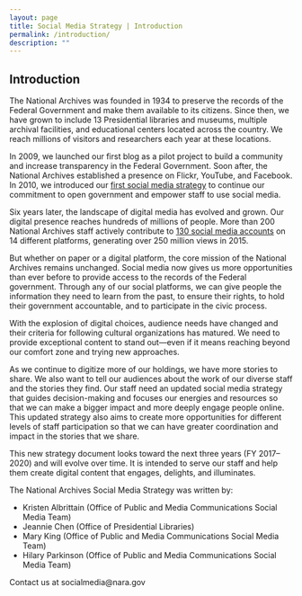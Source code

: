 ```yaml
---
layout: page
title: Social Media Strategy | Introduction
permalink: /introduction/
description: ""
---
```


## Introduction

The National Archives was founded in 1934 to preserve the records of the Federal Government and make them available to its citizens. Since then, we have grown to include 13 Presidential libraries and museums, multiple archival facilities, and educational centers located across the country. We reach millions of visitors and researchers each year at these locations.

In 2009, we launched our first blog as a pilot project to build a community and increase transparency in the Federal Government. Soon after, the National Archives established a presence on Flickr, YouTube, and Facebook. In 2010, we introduced our <a href="http://www.archives.gov/social-media/strategies/">first social media strategy</a> to continue our commitment to open government and empower staff to use social media.

Six years later, the landscape of digital media has evolved and grown. Our digital presence reaches hundreds of millions of people. More than 200 National Archives staff actively contribute to <a href="http://www.archives.gov/social-media/">130 social media accounts</a> on 14 different platforms, generating over 250 million views in 2015.

But whether on paper or a digital platform, the core mission of the National Archives remains unchanged. Social media now gives us more opportunities than ever before to provide access to the records of the Federal government. Through any of our social platforms, we can give people the information they need to learn from the past, to ensure their rights, to hold their government accountable, and to participate in the civic process. 

With the explosion of digital choices, audience needs have changed and their criteria for following cultural organizations has matured. We need to provide exceptional content to stand out—even if it means reaching beyond our comfort zone and trying new approaches.

As we continue to digitize more of our holdings, we have more stories to share. We also want to tell our audiences about the work of our diverse staff and the stories they find. Our staff need an updated social media strategy that guides decision-making and focuses our energies and resources so that we can make a bigger impact and more deeply engage people online. This updated strategy also aims to create more opportunities for different levels of staff participation so that we can have greater coordination and impact in the stories that we share.

This new strategy document looks toward the next three years (FY 2017–2020) and will evolve over time. It is intended to serve our staff and help them create digital content that engages, delights, and illuminates.

The National Archives Social Media Strategy was written by: 
<ul>
  <li>Kristen Albrittain (Office of Public and Media Communications Social Media Team)</li>
  <li>Jeannie Chen (Office of Presidential Libraries)</li>
<li>Mary King (Office of Public and Media Communications Social Media Team)</li>
  <li>Hilary Parkinson (Office of Public and Media Communications Social Media Team)</li>
  </ul>
 <p> Contact us at socialmedia@nara.gov</p>

